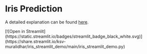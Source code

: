<h1>Iris Prediction</h1>
<p>A detailed explanation can be found <a href="https://towardsdatascience.com/deploying-a-basic-streamlit-app-ceadae286fd0">here</a>.</p>
[![Open in Streamlit](https://static.streamlit.io/badges/streamlit_badge_black_white.svg)](https://share.streamlit.io/ksv-muralidhar/iris_streamlit_demo/main/iris_streamlit_demo.py)
